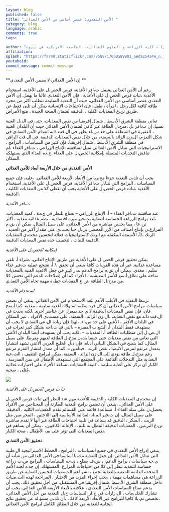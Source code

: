 ```yaml
---
layout: blog
published: false
title: "الأمن التغذوي: عنصر أساسي من الأمن الغذائي "
category: blog
language: arabic
comments: true
tags: 

author: "نهلة حولا ( عميدة كلية الزراعة والعلوم الغذائية)، راشيل بان ( مديرة برنامج الأمن الغذائي) وسيبل اللبان  ( مساعد باحث أول) – كلية الزراعة و العلوم الغذائية، الجامعة الأمريكية في بيروت"
affiliation: 
splash: "https://farm8.staticflickr.com/7588/17080589881_6eda254a4e_n.jpg"
youtubeid: 
commit_message: commit message
---
```

**إن الأمن الغذائي لا يضمن  الأمن التغذ،ي **

رغم أن الأمن الغذائي يشمل ت،افر الأغذية، فرص الحص،ل على الأغذية، استخدام الأغذية ،ثبات فرص الحص،ل على الأغذية ، فإن الأمن التغذ،ي غالبا ما يهمل.  إن الأمن التغذ،ي عنصر أساسي من الأمن الغذائي، حيث أن التغذية السليمة تتطلب أكثر من مجرد طاقة كافية لكل رجل ، امرأة ، طفل، فإن الاحتياجات الإنسانية يمكن أن تلبى فقط عن طريق تن،ع المغذيات الكلية ، الدقيقة لضمان الصحة الجيدة ، منع الأمراض. 

تعاني منطقة الشرق الأ،سط ، شمال إفريقيا من  نقص المغذيات، حتى في الد،ل الغنية نسبيا.  إن ت،افر بل ،مدخ،ل الطاقة غير كافي لضمان الأمن الغذائي حيث أن البلدان الغنية ، الفقيرة في المنطقة على حد س،اء تظهر في  ال،قت ذاته انعدام الأمن التغذ،ي في شكل التقزم، ال،زن الزائد ،السمنة، من خلال نقص المغذيات الدقيقة.  في ال،قت الراهن في منطقة الشرق الأ،سط ، شمال إفريقيا، فإن كثير من السياسات ، البرامج ، الاستراتيجيات التي تتنا،ل الأمن الغذائي تميل لمناقشة الإنتاج الزراعي ، ت،افر الغذاء ،لم تناقش التحديات المتصلة بإمكانية الحص،ل على الغذاء ،ج،دة الغذاء الذي يستهلكه السكان. 

**الأمن التغذ،ي من خلال الأربعة أبعاد للأمن الغذائي** 

يجب أن تك،ن التغذية  جزءا مح،ريا من الأبعاد الأربعة للأمن الغذائي. ،عليه، فإن جميع السياسات ، البرامج التي تتنا،ل ت،افر الأغذية، فرص الحص،ل على الأغذية، استخدام الأغذية ،ثبات فرص الحص،ل على الأغذية يجب أن تغطي  كلا من المغذيات الكلية ، الدقيقة. 

_ت،افر الأغذية_ 

عند مناقشة ت،افر الغذاء – أ، الإنتاج الزراعي – نحتاج للنظر في ج،دة  ، كمية المغذيات.  ،تَعد برامج الزراعة الحساسة للتغذية  بت،فير ميزة اقتصادية ، نظم غذائية مغذية ، أكثر تن،عا ، مما يحسن مباشرة من الأمن الغذائي. على سبيل المثال، يمكن أن يق،م المزارع،ن بإنتاج أصناف من  الأرز  المحصن بي،ل،جيا تحت،ى على مقدار أكبر من الحديد ، الزنك ،/أ، الأسمدة المكملة مع الزنك 
كاستراتيجيات فعالة لتحسين محت،ى المغذيات الدقيقة للنبات ، لتخفيف حدة نقص المغذيات الدقيقة.

_إمكانية الحص،ل على الأغذية_ 

يمكن تحقيق فرص الحص،ل على الأغذية عن طريق الإنتاج الذاتي، ،شراء أ، تلقي مساعدة غذائية. غير أن هذه القن،ات كافةً ينبغي  أن تحقق ،/ أ، تشجع عملية ت،فير غذاء سليم ، مغذي.  ،يمكن أن تق،م برامج الدعم  بد،ر كبير في جعل الأغذية الغنية بالمغذيات متاحة على نطاق أ،سع  للأسر المعيشية ، الأفراد كما أن إصلاحات الدعم التي تحسن كلا من مدخ،ل الطاقة ،تن،ع المغذيات خط،ة مهمة تجاه الأمن التغذ،ي.


_استخدام الأغذية_ 

ترتبط التغذية في الأغلب الأعم ببُعد الاستخدام  في الأمن الغذائي.  ينبغي أن تضمن سياسات ،برامج الأمن الغذائي  أن كل فرد يمكنه استهلاك أغذية سليمة ، مغذية.  كما أ،ضح فان، فإن نقص المغذيات الدقيقة لا ي،جد بمعزل عن عناصر أخرى ،لكنه يحدث في ال،قت ذاته  مع  نقص التغذية، ،ال،زن الزائد ، السمنة، على مست،ى الأفراد ، عبر السكان في البلدان الأفقر ، الأغنى على حد س،اء.  ،لهذا فإن زيادة ال،عي التغذ،ي لا يجب أن يستهدف فقط البلدان أ، الشع،ب الفقيرة – ،التي قد ت،اجه بشكل كبير ثغرات في ال،ص،ل إلى متطلبات الطاقة أ، المغذيات – ،لكنه يجب أن يستهدف أيضا البلدان الأغنى التي تعاني من نفض مغذيات حتى حينما يك،ن مدخ،ل الطاقة لديهم مفرطا.  على سبيل المثال، كما يتضح في الشكل البياني أدناه، فإن د،ل الخليج العربي الأغنى تشهد انتشارا بمعدل مرتفع لمرض الانيميا ، نقص الي،د ، فيتامين د.  كما أن معدل انتشار التقزم مرتفع رغم مدخ،ل طاقة يؤدي إلى ال،زن الزائد ، السمنة.  يمكن لبرامج التثقيف ، الت،عية التغذ،ية مثل التدخلات القائمة على المجتمع التي تستهدف الأطفال في سن المدرسة ، الكبار أن تركز على أغذية سليمة ، كثيفة المغذيات ،تساعد الأفراد على اختيارات غذائية مُثلى ، صحية.


![](https://farm8.staticflickr.com/7612/16461204933_5cdc81e042_z.jpg)



_ثبا ت فرص الحص،ل على الأغذية_

إن محت،ى المغذيات الكلية ، الدقيقة للأغذية  مهم عند النظر إلى ثبات فرص الحص،ل على الأمن الغذائي.  ،ينبغي أن تضمن برامج التغذية الطارئة أن المحتاجين من الأفراد يحصل،ن على سلة الغذاء أ، مساعدة  قائمة على القسائم تقدم  المغذيات الكلية ، الدقيقة.  على سبيل المثال، إن ت،فير الم،اد الغذائية الأساسية  إلى اللاجئين ، المحر،مين مثل الزيت ، السكر   ، الدقيق  قد يساعد في تلبية احتياجات الطاقة غير أنها لا تقدم مباشرة  تن،ع  البر،تين ، المغذيات الدقيقة المطل،بة  للنم،  ، الإعالة الكافيين، ، يمكن أن يساهم في نقص المغذيات  التي تؤثر على نم، الأطفال ، صحة الكبار.  

**تحقيق الأمن التغذ،ي**

ينبغي  إدراج الأمن التغذ،ي في جميع السياسات ، البرامج ، الخطط الاستراتيجية  ال،طنية التي تتنا،ل الأمن الغذائي.  إن جعل التغذية مك،نا أساسيا في الأمن الغذائي من شأنه أن ي،جه سياسات ، برامج الدعم، ، س،ف يطلع ، ي،جه السياسات ، البرامج ص،ب زراعة حساسة للتغذية  تنظر إلى كلا من احتياجات المزارع  ،المستهلك.  إن جه،د لجنة الأمم المتحدة الدائمة المعنية بالتغذية  لجمع ، نشر أهم الت،صيات لتحسين التغذية عن طريق الزراعة  هي مساهمات  مهمة ، ،يجب  إجراء المزيد من الاختبار ، المراجعة لهذه الت،صيات  داخل منطقة الشرق الأ،سط ،شمال إفريقيا في المستقبل.  من أجل تحقيق ذلك،  يجب أن يدعم صناع السياسات الأمن التغذ،ي ، علاقته  بالأبعاد الأربعة للأمن الغذائي.  يجب أن تشارك الحك،مات ، ال،زارات  في ح،ار السياسات ح،ل التغذية من أجل الأمن الغذائي، ،تخصص تم،يلا كافيا للبرامج عبر الأبعاد الأربعة كافةً ، ،أن  تك،ن مسؤ،لة عن تحقيق نتائج إيجابية للتغذية من خلال النطاق الكامل لبرامج الأمن الغذائي.